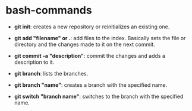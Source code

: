 # bash-commands

- **git init**: creates a new repository or reinitializes an existing one.

- **git add "filename" or .**: add files to the index. Basically sets the file or directory and the changes made to it on the next commit.

- **git commit -a "description"**: commit the changes and adds a description to it.

- **git branch**: lists the branches.

- **git branch "name"**: creates a branch with the specified name.

- **git switch "branch name"**: switches to the branch with the specified name.

